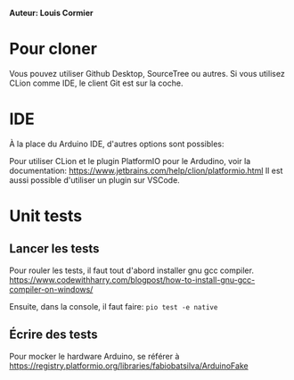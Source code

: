 **Auteur: Louis Cormier**

# Pour cloner
Vous pouvez utiliser Github Desktop, SourceTree ou autres.
Si vous utilisez CLion comme IDE, le client Git est sur la coche.

# IDE
À la place du Arduino IDE, d'autres options sont possibles:

Pour utiliser CLion et le plugin PlatformIO pour le Ardudino, voir la documentation:
https://www.jetbrains.com/help/clion/platformio.html
Il est aussi possible d'utiliser un plugin sur VSCode.

# Unit tests
## Lancer les tests
Pour rouler les tests, il faut tout d'abord installer gnu gcc compiler.
https://www.codewithharry.com/blogpost/how-to-install-gnu-gcc-compiler-on-windows/

Ensuite, dans la console, il faut faire:
```pio test -e native```

## Écrire des tests
Pour mocker le hardware Arduino, se référer à https://registry.platformio.org/libraries/fabiobatsilva/ArduinoFake